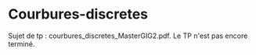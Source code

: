 # Courbures-discretes

Sujet de tp : courbures_discretes_MasterGIG2.pdf. 
Le TP n'est pas encore terminé.
